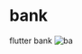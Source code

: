 # bank
flutter bank
![ba](https://user-images.githubusercontent.com/89811009/179624271-0a97f176-721e-4f64-8f6c-4687c3a6ca04.gif)
